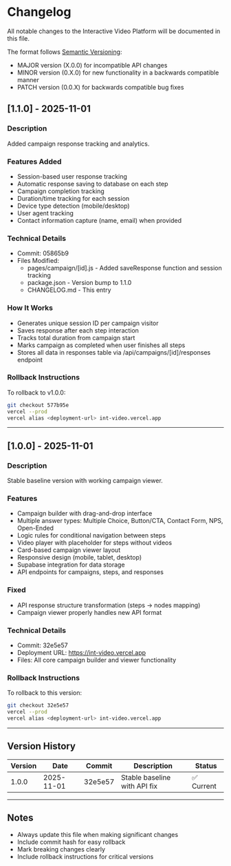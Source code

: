 # Changelog

All notable changes to the Interactive Video Platform will be documented in this file.

The format follows [Semantic Versioning](https://semver.org/):
- MAJOR version (X.0.0) for incompatible API changes
- MINOR version (0.X.0) for new functionality in a backwards compatible manner
- PATCH version (0.0.X) for backwards compatible bug fixes

## [1.1.0] - 2025-11-01

### Description
Added campaign response tracking and analytics.

### Features Added
- Session-based user response tracking
- Automatic response saving to database on each step
- Campaign completion tracking
- Duration/time tracking for each session
- Device type detection (mobile/desktop)
- User agent tracking
- Contact information capture (name, email) when provided

### Technical Details
- Commit: 05865b9
- Files Modified:
  - pages/campaign/[id].js - Added saveResponse function and session tracking
  - package.json - Version bump to 1.1.0
  - CHANGELOG.md - This entry

### How It Works
- Generates unique session ID per campaign visitor
- Saves response after each step interaction
- Tracks total duration from campaign start
- Marks campaign as completed when user finishes all steps
- Stores all data in responses table via /api/campaigns/[id]/responses endpoint

### Rollback Instructions
To rollback to v1.0.0:
```bash
git checkout 577b95e
vercel --prod
vercel alias <deployment-url> int-video.vercel.app
```

---

## [1.0.0] - 2025-11-01

### Description
Stable baseline version with working campaign viewer.

### Features
- Campaign builder with drag-and-drop interface
- Multiple answer types: Multiple Choice, Button/CTA, Contact Form, NPS, Open-Ended
- Logic rules for conditional navigation between steps
- Video player with placeholder for steps without videos
- Card-based campaign viewer layout
- Responsive design (mobile, tablet, desktop)
- Supabase integration for data storage
- API endpoints for campaigns, steps, and responses

### Fixed
- API response structure transformation (steps → nodes mapping)
- Campaign viewer properly handles new API format

### Technical Details
- Commit: 32e5e57
- Deployment URL: https://int-video.vercel.app
- Files: All core campaign builder and viewer functionality

### Rollback Instructions
To rollback to this version:
```bash
git checkout 32e5e57
vercel --prod
vercel alias <deployment-url> int-video.vercel.app
```

---

## Version History

| Version | Date | Commit | Description | Status |
|---------|------|--------|-------------|--------|
| 1.0.0 | 2025-11-01 | 32e5e57 | Stable baseline with API fix | ✅ Current |

---

## Notes

- Always update this file when making significant changes
- Include commit hash for easy rollback
- Mark breaking changes clearly
- Include rollback instructions for critical versions
